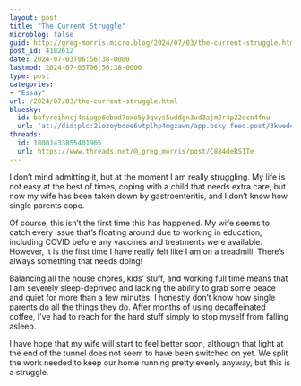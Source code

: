 ```yaml
---
layout: post
title: "The Current Struggle"
microblog: false
guid: http://greg-morris.micro.blog/2024/07/03/the-current-struggle.html
post_id: 4182612
date: 2024-07-03T06:56:38-0000
lastmod: 2024-07-03T06:56:38-0000
type: post
categories:
- "Essay"
url: /2024/07/03/the-current-struggle.html
bluesky:
  id: bafyreihncj4siugp6ebud7oxo5y3qvys5uddgn3ud3ajm2r4p22ocn4fnu
  url: 'at://did:plc:2iozoybdoe6vtplhp4mgzawn/app.bsky.feed.post/3kwedeu5gjr2g'
threads:
  id: 18001433855401965
  url: https://www.threads.net/@_greg_morris/post/C884deBS1Te
---
```

I don’t mind admitting it, but at the moment I am really struggling. My life is not easy at the best of times, coping with a child that needs extra care, but now my wife has been taken down by gastroenteritis, and I don’t know how single parents cope.

Of course, this isn’t the first time this has happened. My wife seems to catch every issue that’s floating around due to working in education, including COVID before any vaccines and treatments were available. However, it is the first time I have really felt like I am on a treadmill. There’s always something that needs doing!

Balancing all the house chores, kids’ stuff, and working full time means that I am severely sleep-deprived and lacking the ability to grab some peace and quiet for more than a few minutes. I honestly don’t know how single parents do all the things they do. After months of using decaffeinated coffee, I’ve had to reach for the hard stuff simply to stop myself from falling asleep.

I have hope that my wife will start to feel better soon, although that light at the end of the tunnel does not seem to have been switched on yet. We split the work needed to keep our home running pretty evenly anyway, but this is a struggle.

